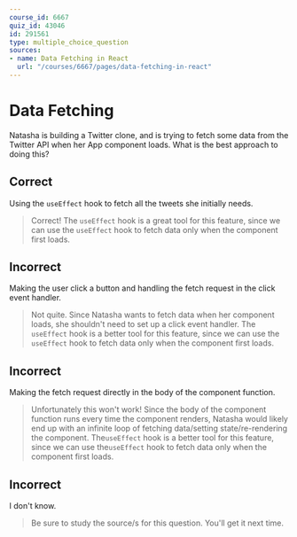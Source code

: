 ```yaml
---
course_id: 6667
quiz_id: 43046
id: 291561
type: multiple_choice_question
sources:
- name: Data Fetching in React
  url: "/courses/6667/pages/data-fetching-in-react"
---
```


# Data Fetching

Natasha is building a Twitter clone, and is trying to fetch some data from the
Twitter API when her App component loads. What is the best approach to doing
this?

## Correct

Using the `useEffect` hook to fetch all the tweets she initially needs.

> Correct! The `useEffect` hook is a great tool for this feature, since we can use
> the `useEffect` hook to fetch data only when the component first loads.

## Incorrect

Making the user click a button and handling the fetch request in the click event
handler.

> Not quite. Since Natasha wants to fetch data when her component loads, she
> shouldn't need to set up a click event handler. The `useEffect` hook is a better
> tool for this feature, since we can use the `useEffect` hook to fetch data only
> when the component first loads.

## Incorrect

Making the fetch request directly in the body of the component function.

> Unfortunately this won't work! Since the body of the component function runs
> every time the component renders, Natasha would likely end up with an infinite
> loop of fetching data/setting state/re-rendering the component. The`useEffect`
> hook is a better tool for this feature, since we can use the`useEffect` hook to
> fetch data only when the component first loads.

## Incorrect

I don't know.

> Be sure to study the source/s for this question. You'll get it next time.
